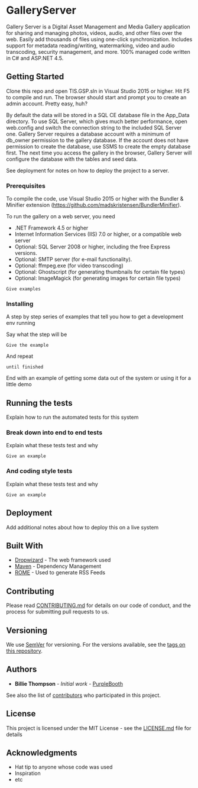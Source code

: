 # GalleryServer

Gallery Server is a Digital Asset Management and Media Gallery application for sharing and managing photos, videos, audio, and other files over the web. Easily add thousands of files using one-click synchronization. Includes support for metadata reading/writing, watermarking, video and audio transcoding, security management, and more. 100% managed code written in C# and ASP.NET 4.5. 

## Getting Started

Clone this repo and open TIS.GSP.sln in Visual Studio 2015 or higher. Hit F5 to compile and run. The browser should start and prompt you to create an admin account. Pretty easy, huh?

By default the data will be stored in a SQL CE database file in the App_Data directory. To use SQL Server, which gives much better performance, open web.config and switch the connection string to the included SQL Server one. Gallery Server requires a database account with a minimum of db_owner permission to the gallery database. If the account does not have permission to create the database, use SSMS to create the empty database first. The next time you access the gallery in the browser, Gallery Server will configure the database with the tables and seed data.

See deployment for notes on how to deploy the project to a server.

### Prerequisites

To compile the code, use Visual Studio 2015 or higher with the Bundler & Minifier extension (https://github.com/madskristensen/BundlerMinifier).

To run the gallery on a web server, you need
* .NET Framework 4.5 or higher
* Internet Information Services (IIS) 7.0 or higher, or a compatible web server
* Optional: SQL Server 2008 or higher, including the free Express versions.
* Optional: SMTP server (for e-mail functionality).
* Optional: ffmpeg.exe (for video transcoding)
* Optional: Ghostscript (for generating thumbnails for certain file types)
* Optional: ImageMagick (for generating images for certain file types)


```
Give examples
```

### Installing

A step by step series of examples that tell you how to get a development env running

Say what the step will be

```
Give the example
```

And repeat

```
until finished
```

End with an example of getting some data out of the system or using it for a little demo

## Running the tests

Explain how to run the automated tests for this system

### Break down into end to end tests

Explain what these tests test and why

```
Give an example
```

### And coding style tests

Explain what these tests test and why

```
Give an example
```

## Deployment

Add additional notes about how to deploy this on a live system

## Built With

* [Dropwizard](http://www.dropwizard.io/1.0.2/docs/) - The web framework used
* [Maven](https://maven.apache.org/) - Dependency Management
* [ROME](https://rometools.github.io/rome/) - Used to generate RSS Feeds

## Contributing

Please read [CONTRIBUTING.md](https://gist.github.com/PurpleBooth/b24679402957c63ec426) for details on our code of conduct, and the process for submitting pull requests to us.

## Versioning

We use [SemVer](http://semver.org/) for versioning. For the versions available, see the [tags on this repository](https://github.com/your/project/tags). 

## Authors

* **Billie Thompson** - *Initial work* - [PurpleBooth](https://github.com/PurpleBooth)

See also the list of [contributors](https://github.com/your/project/contributors) who participated in this project.

## License

This project is licensed under the MIT License - see the [LICENSE.md](LICENSE.md) file for details

## Acknowledgments

* Hat tip to anyone whose code was used
* Inspiration
* etc
